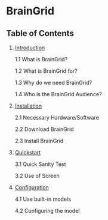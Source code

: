 # BrainGrid

## Table of Contents

1. [Introduction](01_introduction.md)

   1.1 What is BrainGrid?
   
   1.2 What is BrainGrid for?
   
   1.3 Why do we need BrainGrid?
   
   1.4 Who is the BrainGrid Audience?

2. [Installation](02_installation)

   2.1 Necessary Hardware/Software
   
   2.2 Download BrainGrid
   
   2.3 Install BrainGrid

3. [Quickstart](03_quickstart)

   3.1 Quick Sanity Test
   
   3.2 Use of Screen

4. [Configuration](04_configuration)

   4.1 Use built-in models
   
   4.2 Configuring the model